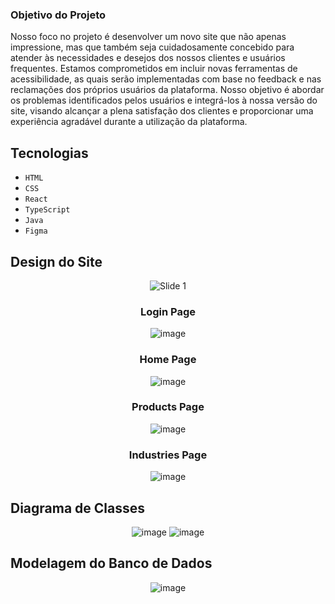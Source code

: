 
### Objetivo do Projeto
Nosso foco no projeto é desenvolver um novo site que não apenas impressione, mas que também seja cuidadosamente concebido para atender às necessidades e desejos dos nossos clientes e usuários frequentes. Estamos comprometidos em incluir novas ferramentas de acessibilidade, as quais serão implementadas com base no feedback e nas reclamações dos próprios usuários da plataforma. Nosso objetivo é abordar os problemas identificados pelos usuários e integrá-los à nossa versão do site, visando alcançar a plena satisfação dos clientes e proporcionar uma experiência agradável durante a utilização da plataforma.


## Tecnologias
- `HTML`
- `CSS`
- `React`
- `TypeScript`
- `Java`
- `Figma`

## Design do Site
<div align="center">
  
![Slide 1](https://github.com/Luccas-Silva/fiap_challenge_salesforce/assets/89430801/7c1d83ce-64b1-46eb-baaa-bc1d445f5363)
<h3>Login Page</h3>

![image](https://github.com/Luccas-Silva/fiap_challenge_salesforce/assets/89430801/7a4bdba2-c10a-45de-b86c-f1e7a3fe27b9)
<h3>Home Page</h3>

![image](https://github.com/Luccas-Silva/fiap_challenge_salesforce/assets/89430801/2c8765db-e2be-4581-bad7-d8ec8eefe30e)
<h3>Products Page</h3>

![image](https://github.com/Luccas-Silva/fiap_challenge_salesforce/assets/89430801/47b1e99f-edd3-4d99-bd8f-2591ea569f87)
<h3>Industries Page</h3>

![image](https://github.com/Luccas-Silva/fiap_challenge_salesforce/assets/89430801/c29a6a5e-a6dc-4a55-a823-fa36da9482a9)

</div>

## Diagrama de Classes
<div align="center">

  ![image](https://github.com/Luccas-Silva/fiap_challenge_salesforce/assets/89430801/c51a2e3c-359f-47df-9bec-8fba3e1b5efb)
  ![image](https://github.com/Luccas-Silva/fiap_challenge_salesforce/assets/89430801/5fc58539-d317-42cd-acf7-8856c50deb5b)
</div>

## Modelagem do Banco de Dados
<div align="center">
  
  ![image](https://github.com/Luccas-Silva/fiap_challenge_salesforce/assets/89430801/d6afab6f-36e4-4b6a-8b7b-52cf24055030)
</div>
